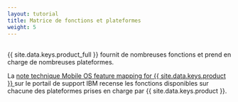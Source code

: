 ```yaml
---
layout: tutorial
title: Matrice de fonctions et plateformes
weight: 5
---
```

<!-- NLS_CHARSET=UTF-8 -->
<br/>
{{ site.data.keys.product_full }} fournit de nombreuses fonctions et prend en charge de nombreuses plateformes.

La [note technique Mobile OS feature mapping for {{ site.data.keys.product }} ](http://www.ibm.com/support/docview.wss?uid=swg27039422) sur le portail de support IBM recense les fonctions disponibles sur chacune des plateformes prises en charge par {{ site.data.keys.product }}.
